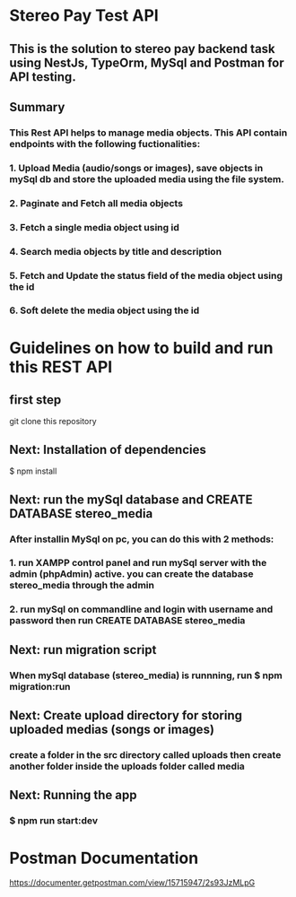 # Stereo Pay Test API
## This is the solution to stereo pay backend task using NestJs, TypeOrm, MySql and Postman for API testing.

## Summary
### This Rest API helps to manage media objects. This API contain endpoints with the following fuctionalities:
### 1. Upload Media (audio/songs or images), save objects in mySql db and store the uploaded media using the file system.
### 2. Paginate and Fetch all media objects
### 3. Fetch a single media object using id
### 4. Search media objects by title and description
### 5. Fetch and Update the status field of the media object using the id
### 6. Soft delete the media object using the id

# Guidelines on how to build and run this REST API

## first step
git clone this repository

## Next: Installation of dependencies
$ npm install

## Next: run the mySql database and CREATE DATABASE stereo_media
### After installin MySql on pc, you can do this with 2 methods:
### 1. run XAMPP control panel and run mySql server with the admin (phpAdmin) active. you can create the database stereo_media through the admin
### 2. run mySql on commandline and login with username and password then run CREATE DATABASE stereo_media

## Next: run migration script
### When mySql database (stereo_media) is runnning, run $ npm migration:run

## Next: Create upload directory for storing uploaded medias (songs or images)
### create a folder in the src directory called uploads then create another folder inside the uploads folder called media

## Next: Running the app
### $ npm run start:dev

# Postman Documentation
https://documenter.getpostman.com/view/15715947/2s93JzMLpG



